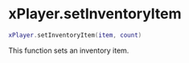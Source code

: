 # xPlayer.setInventoryItem

```lua
xPlayer.setInventoryItem(item, count)
```

This function sets an inventory item.
